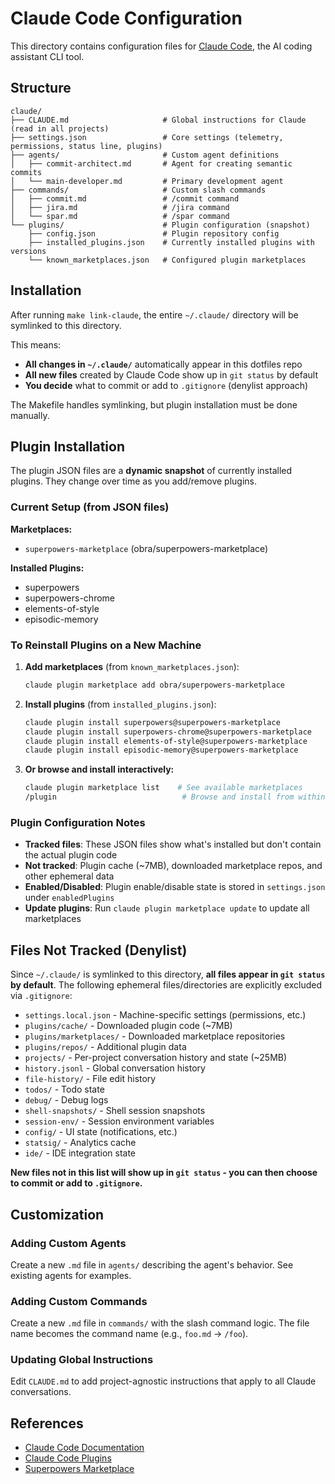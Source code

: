 # Claude Code Configuration

This directory contains configuration files for [Claude Code](https://claude.com/claude-code), the AI coding assistant CLI tool.

## Structure

```
claude/
├── CLAUDE.md                     # Global instructions for Claude (read in all projects)
├── settings.json                 # Core settings (telemetry, permissions, status line, plugins)
├── agents/                       # Custom agent definitions
│   ├── commit-architect.md       # Agent for creating semantic commits
│   └── main-developer.md         # Primary development agent
├── commands/                     # Custom slash commands
│   ├── commit.md                 # /commit command
│   ├── jira.md                   # /jira command
│   └── spar.md                   # /spar command
└── plugins/                      # Plugin configuration (snapshot)
    ├── config.json               # Plugin repository config
    ├── installed_plugins.json    # Currently installed plugins with versions
    └── known_marketplaces.json   # Configured plugin marketplaces
```

## Installation

After running `make link-claude`, the entire `~/.claude/` directory will be symlinked to this directory.

This means:
- **All changes in `~/.claude/`** automatically appear in this dotfiles repo
- **All new files** created by Claude Code show up in `git status` by default
- **You decide** what to commit or add to `.gitignore` (denylist approach)

The Makefile handles symlinking, but plugin installation must be done manually.

## Plugin Installation

The plugin JSON files are a **dynamic snapshot** of currently installed plugins. They change over time as you add/remove plugins.

### Current Setup (from JSON files)

**Marketplaces:**
- `superpowers-marketplace` (obra/superpowers-marketplace)

**Installed Plugins:**
- superpowers
- superpowers-chrome
- elements-of-style
- episodic-memory

### To Reinstall Plugins on a New Machine

1. **Add marketplaces** (from `known_marketplaces.json`):
   ```bash
   claude plugin marketplace add obra/superpowers-marketplace
   ```

2. **Install plugins** (from `installed_plugins.json`):
   ```bash
   claude plugin install superpowers@superpowers-marketplace
   claude plugin install superpowers-chrome@superpowers-marketplace
   claude plugin install elements-of-style@superpowers-marketplace
   claude plugin install episodic-memory@superpowers-marketplace
   ```

3. **Or browse and install interactively:**
   ```bash
   claude plugin marketplace list    # See available marketplaces
   /plugin                            # Browse and install from within Claude
   ```

### Plugin Configuration Notes

- **Tracked files**: These JSON files show what's installed but don't contain the actual plugin code
- **Not tracked**: Plugin cache (~7MB), downloaded marketplace repos, and other ephemeral data
- **Enabled/Disabled**: Plugin enable/disable state is stored in `settings.json` under `enabledPlugins`
- **Update plugins**: Run `claude plugin marketplace update` to update all marketplaces

## Files Not Tracked (Denylist)

Since `~/.claude/` is symlinked to this directory, **all files appear in `git status` by default**. The following ephemeral files/directories are explicitly excluded via `.gitignore`:

- `settings.local.json` - Machine-specific settings (permissions, etc.)
- `plugins/cache/` - Downloaded plugin code (~7MB)
- `plugins/marketplaces/` - Downloaded marketplace repositories
- `plugins/repos/` - Additional plugin data
- `projects/` - Per-project conversation history and state (~25MB)
- `history.jsonl` - Global conversation history
- `file-history/` - File edit history
- `todos/` - Todo state
- `debug/` - Debug logs
- `shell-snapshots/` - Shell session snapshots
- `session-env/` - Session environment variables
- `config/` - UI state (notifications, etc.)
- `statsig/` - Analytics cache
- `ide/` - IDE integration state

**New files not in this list will show up in `git status` - you can then choose to commit or add to `.gitignore`.**

## Customization

### Adding Custom Agents

Create a new `.md` file in `agents/` describing the agent's behavior. See existing agents for examples.

### Adding Custom Commands

Create a new `.md` file in `commands/` with the slash command logic. The file name becomes the command name (e.g., `foo.md` → `/foo`).

### Updating Global Instructions

Edit `CLAUDE.md` to add project-agnostic instructions that apply to all Claude conversations.

## References

- [Claude Code Documentation](https://docs.claude.com/en/docs/claude-code)
- [Claude Code Plugins](https://docs.claude.com/en/docs/claude-code/plugins)
- [Superpowers Marketplace](https://github.com/obra/superpowers-marketplace)
